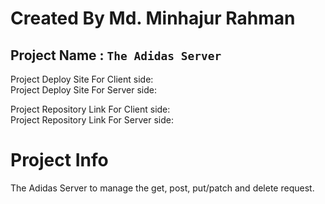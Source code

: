 # Created By Md. Minhajur Rahman

## Project Name : `The Adidas Server`
Project Deploy Site For Client side:  \
Project Deploy Site For Server side: 


Project Repository Link For Client side: \
Project Repository Link For Server side: 

# Project Info
The Adidas Server to manage the get, post, put/patch and delete request.